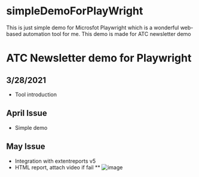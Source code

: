 # simpleDemoForPlayWright
This is just simple demo for Microsfot Playwright which is a wonderful web-based automation tool for me.
This demo is made for ATC newsletter demo
# ATC Newsletter demo for Playwright
## 3/28/2021
* Tool introduction
## April Issue
* Simple demo
## May Issue
* Integration with extentreports v5
* HTML report, attach video if fail
** ![image](https://user-images.githubusercontent.com/30122400/112757885-263eca80-901e-11eb-9c2f-a295bf1b5f35.png)
